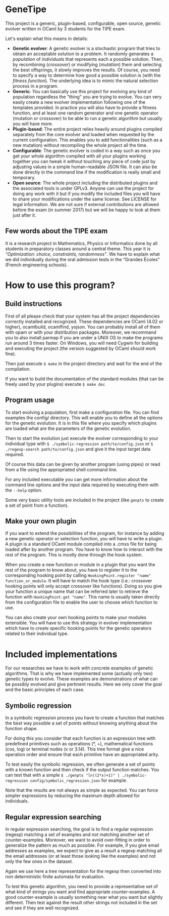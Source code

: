 # GeneTipe
This project is a generic, plugin-based, configurable, open source, genetic evolver written in OCaml by 3 students for the TIPE exam.

Let's explain what this means in details:
* __Genetic evolver__:
A genetic evolver is a stochastic program that tries to obtain an acceptable solution to a problem.
It randomly generates a *population* of *individuals* that represents each a possible solution. Then, by recombining (*crossover*) or modifying (*mutation*) them and selecting the best offsprings, it slowly improves the results.
Of course, you need to specify a way to determine how good a possible solution is (with the *fitness function*). The underlying idea is to mimic the natural selection process in a program.
* __Generic__:
You can basically use this project for evolving any kind of population regardless the "thing" you are trying to evolve.
You can very easily create a new evolver implementation following one of the templates provided.
In practice you will also have to provide a fitness function, and at least one random generator and one genetic operator (mutation or crossover) to be able to run a genetic algorithm but usually you will have more.
* __Plugin-based__:
The entire project relies heavily around plugins compiled separately from the core evolver and loaded when requested by the current configuration.
This enables you to add functionalities (such as a new mutation) without recompiling the whole project all the time.
* __Configurable__:
The genetic evolver is coded in a way such as once you get your whole algorithm compiled with all your plugins working together you can tweak it without touching any piece of code just by adjusting values in a simple human-readable JSON file.
It can also be done directly in the command line if the modification is really small and temporary.
* __Open source__:
The whole project including the distributed plugins and the associated tools is under GPLv3.
Anyone can use the project for doing any work with it but if you modify the included files you will have to share your modifications under the same license.
See LICENSE for legal information.
We are not sure if external contributions are allowed before the exam (in summer 2017) but we will be happy to look at them just after it.

## Few words about the TIPE exam
It is a research project in Mathematics, Physics or Informatics done by all students in preparatory classes around a central theme. This year it is *“Optimization: choice, constraints, randomness”*.
We have to explain what we did individually during the oral admission tests in the “Grandes Écoles” (French engineering schools).

# How to use this program?
## Build instructions
First of all please check that your system has all the project dependencies correctly installed and recognized.
These dependencies are OCaml (4.02 or higher), ocamlbuild, ocamlfind, yojson. You can probably install all of them with opam or with your distribution packages. Moreover, we recommand you to also install parmap if you are under a UNIX OS to make the programs run around 3 times faster. On Windows, you will need Cygwin for building and executing the project (the version suggested by OCaml should work fine).

Then just execute `$ make` in the project directory and wait for the end of the compilation.

If you want to build the documentation of the standard modules (that can be freely used by your plugins) execute `$ make doc`

## Program usage
To start evolving a population, first make a configuration file. You can find examples the config/ directory.
This will enable you to define all the options for the genetic evolution.
It is in this file where you specify which plugins are loaded what are the parameters of the genetic evolution.

Then to start the evolution just execute the evolver corresponding to your individual type with `$ ./symbolic-regression path/to/config.json` or `$ ./regexp-search path/to/config.json` and give it the input target data required.

Of course this data can be given by another program (using pipes) or read from a file using the appropriated shell command line.

For any included executable you can get more information about the command line options and the input data required by executing them with the `--help` option.

Some very basic utility tools are included in the project (like `genpts` to create a set of point from a function).

## Make your own plugin
If you want to extend the possibilities of the program, for instance by adding a new genetic operator or selection function, you will have to write a plugin.
A plugin is a standard OCaml module compiled into a .cmxs file for being loaded after by another program.
You have to know how to interact with the rest of the program. This is mostly done through the hook system.

When you create a new function or module in a plugin that you want the rest of the program to know about, you have to register it to the corresponding hooking point by calling `HookingPoint.register "name" function_or_module`.
It will have to match the hook type (i.e.: crossover hooking points will only accept crossover like functions).
Doing so you give your function a unique name that can be referred later to retrieve the function with `HookingPoint.get "name"`.
This name is usually taken directly from the configuration file to enable the user to choose which function to use.

You can also create your own hooking points to make your modules extensible.
You will have to use this strategy in evolver implementation which have to create specific hooking points for the genetic operators related to their individual type.

# Included implementations
For our researches we have to work with concrete examples of genetic algorithms.
That is why we have implemented some (actually only two) genetic types to evolve.
These examples are demonstrations of what can be possibly evolved and give pertinent results.
Here we only cover the goal and the basic principles of each case.

## Symbolic regression
In a symbolic regression process you have to create a function that matches the best way possible a set of points without knowing anything about the function shape.

For doing this you consider that each function is an expression tree with predefined primitives such as operations (*, +), mathematical functions (cos, log) or terminal nodes (x or 3.14).
This tree format give a nice operation order and ensure that each primitive have an appropriated arity.

To test easily the symbolic regression, we often generate a set of points with a known function and then check if the output function matches.
You can test that with a simple `$ ./genpts "ln((2*x)+1)" | ./symbolic-regression config/symbolic_regression.json` for example.

Note that the results are not always as simple as expected. You can force simpler expressions by reducing the maximum depth allowed for individuals.

## Regular expression searching
In regular expression searching, the goal is to find a regular expression (regexp) matching a set of examples and not matching another set of counter-examples. Moreover, we want to avoid over-fitting in order to generalize the pattern as much as possible. For example, if you give email addresses as examples, we expect to give as a result a regexp matching all the email addresses (or at least those looking like the examples) and not only the few ones in the dataset.

Again we use here a tree representation for the regexp then converted into non deterministic finite automata for evaluation.

To test this genetic algorithm, you need to provide a representative set of what kind of strings you want and find appropriate counter-examples. A good counter-example is usually something near what you want but slightly different. Then test against the result other strings not included in the set and see if they are well recognized.
